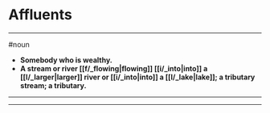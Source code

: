 # Affluents
---
#noun
- **Somebody who is wealthy.**
- **A stream or river [[f/_flowing|flowing]] [[i/_into|into]] a [[l/_larger|larger]] river or [[i/_into|into]] a [[l/_lake|lake]]; a tributary stream; a tributary.**
---
---
